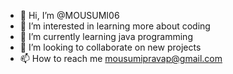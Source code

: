 - 👋 Hi, I’m @MOUSUMI06
- 👀 I’m interested in learning more about coding 
- 🌱 I’m currently learning java programming 
- 💞️ I’m looking to collaborate on new projects
- 📫 How to reach me mousumipravap@gmail.com

<!---
MOUSUMI06/MOUSUMI06 is a ✨ special ✨ repository because its `README.md` (this file) appears on your GitHub profile.
You can click the Preview link to take a look at your changes.
--->
